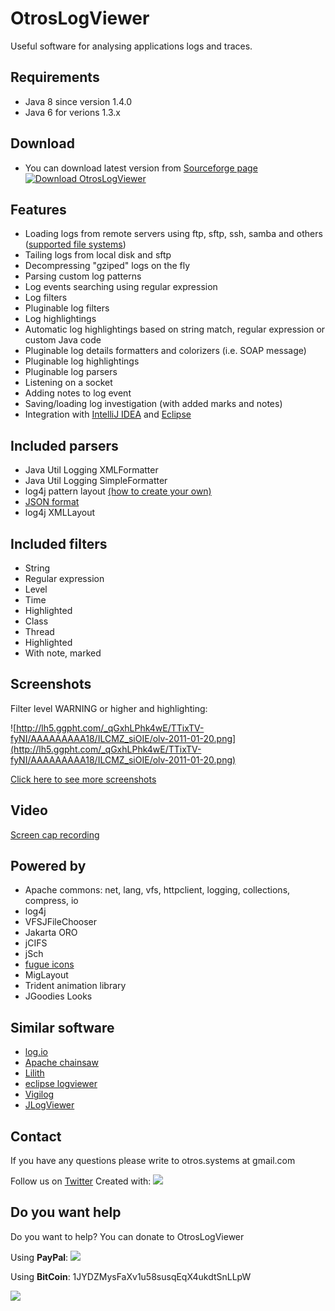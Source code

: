 # OtrosLogViewer
Useful software for analysing applications logs and traces.

## Requirements
  * Java 8 since version 1.4.0
  * Java 6 for verions 1.3.x

## Download 
  * You can download latest version from [Sourceforge page](https://sourceforge.net/projects/otroslogviewer/files/latest/download?source=directory) [![Download OtrosLogViewer](https://img.shields.io/sourceforge/dd/otroslogviewer.svg)](https://sourceforge.net/projects/otroslogviewer/files/latest/download)

## Features
  * Loading logs from remote servers using ftp, sftp, ssh, samba and others ([supported file systems](http://commons.apache.org/vfs/filesystems.html))
  * Tailing logs from local disk and sftp
  * Decompressing "gziped" logs on the fly
  * Parsing custom log patterns
  * Log events searching using regular expression
  * Log filters
  * Pluginable log filters
  * Log highlightings
  * Automatic log highlightings based on string match, regular expression or custom Java code
  * Pluginable log details formatters and colorizers (i.e. SOAP message)
  * Pluginable log highlightings
  * Pluginable log parsers
  * Listening on a socket
  * Adding notes to log event
  * Saving/loading log investigation (with added marks and notes)
  * Integration with [IntelliJ IDEA](https://github.com/otros-systems/otroslogviewer/wiki/JumpToCode) and [Eclipse](https://github.com/otros-systems/otroslogviewer/wiki/JumpToCode)


## Included parsers
  * Java Util Logging XMLFormatter
  * Java Util Logging SimpleFormatter
  * log4j pattern layout [(how to create your own)](https://github.com/otros-systems/otroslogviewer/wiki/Log4jPatternLayout)
  * [JSON format](https://github.com/otros-systems/otroslogviewer/wiki/Parsing-logs-in-JSON-format)
  * log4j XMLLayout

## Included filters
  * String
  * Regular expression
  * Level
  * Time
  * Highlighted
  * Class
  * Thread
  * Highlighted
  * With note, marked


## Screenshots

Filter level WARNING or higher and highlighting:

![http://lh5.ggpht.com/_qGxhLPhk4wE/TTixTV-fyNI/AAAAAAAAA18/ILCMZ_siOIE/olv-2011-01-20.png](http://lh5.ggpht.com/_qGxhLPhk4wE/TTixTV-fyNI/AAAAAAAAA18/ILCMZ_siOIE/olv-2011-01-20.png)

[Click here to see more screenshots](https://github.com/otros-systems/otroslogviewer/wiki/Screenshots)

## Video
[Screen cap recording ](https://github.com/otros-systems/otroslogviewer/wiki/Wideo)

## Powered by
  * Apache commons: net, lang, vfs, httpclient, logging, collections, compress, io
  * log4j
  * VFSJFileChooser
  * Jakarta ORO
  * jCIFS
  * jSch
  * [fugue icons](http://code.google.com/p/fugue-icons-src/)
  * MigLayout
  * Trident animation library
  * JGoodies Looks

## Similar software
  * [log.io](http://logio.org/)
  * [Apache chainsaw](http://logging.apache.org/chainsaw/index.html)
  * [Lilith](http://lilith.huxhorn.de/)
  * [eclipse logviewer](http://code.google.com/a/eclipselabs.org/p/logviewer/)
  * [Vigilog](http://vigilog.sourceforge.net/index.html)
  * [JLogViewer](http://sourceforge.net/projects/jlogviewer/)

## Contact
If you have any questions please write to otros.systems at gmail.com

Follow us on [Twitter](https://twitter.com/OtrosSystems)
Created with: [![](http://www.jetbrains.com/idea/opensource/img/all/banners/idea125x37_white.gif)](http://www.jetbrains.com/idea/)


## Do you want help
Do you want to help? You can donate to OtrosLogViewer

Using **PayPal**:
[![](https://www.paypalobjects.com/webstatic/mktg/logo-center/PP_Acceptance_Marks_for_LogoCenter_76x48.png)](https://www.paypal.com/cgi-bin/webscr?cmd=_donations&business=GJUQP3X5FMUQU&lc=US&item_name=OtrosLogViewer%20%2d%20donate&currency_code=USD&bn=PP%2dDonationsBF%3abtn_donateCC_LG%2egif%3aNonHosted)

Using **BitCoin**: 1JYDZMysFaXv1u58susqEqX4ukdtSnLLpW

[![](http://petition.stopsoftwarepatents.eu/banner/171006582880/ssp-362-60.gif)](http://petition.stopsoftwarepatents.eu/171006582880/)


